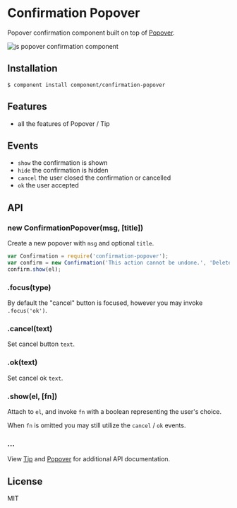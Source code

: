 # Confirmation Popover

  Popover confirmation component built on top of [Popover](http://github.com/component/popover).

  ![js popover confirmation component](http://f.cl.ly/items/2H3a3C1M1k071z1B360I/Screen%20Shot%202012-08-06%20at%2012.16.59%20PM.png)

## Installation

```
$ component install component/confirmation-popover
```

## Features

  - all the features of Popover / Tip

## Events

  - `show` the confirmation is shown
  - `hide` the confirmation is hidden
  - `cancel` the user closed the confirmation or cancelled
  - `ok` the user accepted

## API

### new ConfirmationPopover(msg, [title])

  Create a new popover with `msg` and optional `title`.

```js
var Confirmation = require('confirmation-popover');
var confirm = new Confirmation('This action cannot be undone.', 'Delete tobi?');
confirm.show(el);
```

### .focus(type)

  By default the "cancel" button is focused, however you
  may invoke `.focus('ok')`.

### .cancel(text)

  Set cancel button `text`.

### .ok(text)

  Set cancel ok `text`.

### .show(el, [fn])

  Attach to `el`, and invoke `fn` with
  a boolean representing the user's choice.

  When `fn` is omitted you may still utilize the `cancel` / `ok` events.

### ...

  View [Tip](http://github.com/component/tip) and [Popover](http://github.com/component/popover) for additional
  API documentation.

## License

  MIT
